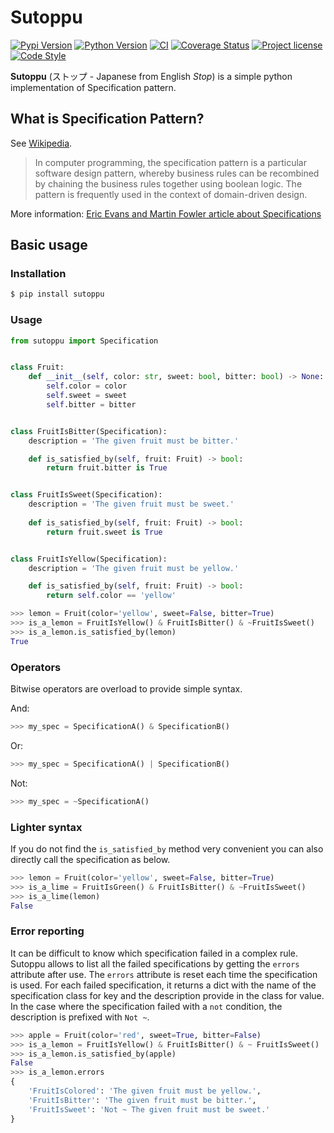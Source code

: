 # Sutoppu

[![Pypi Version](https://img.shields.io/pypi/v/sutoppu.svg)](https://pypi.org/project/sutoppu/)
[![Python Version](https://img.shields.io/pypi/pyversions/sutoppu)](https://pypi.org/project/sutoppu/)
[![CI](https://github.com/u8slvn/sutoppu/actions/workflows/ci.yml/badge.svg)](https://github.com/u8slvn/sutoppu/actions/workflows/ci.yml)
[![Coverage Status](https://coveralls.io/repos/github/u8slvn/sutoppu/badge.svg?branch=master)](https://coveralls.io/github/u8slvn/sutoppu?branch=master)
[![Project license](https://img.shields.io/pypi/l/sutoppu)](https://pypi.org/project/sutoppu/)
[![Code Style](https://img.shields.io/badge/code%20style-black-000000.svg)](https://github.com/psf/black)

**Sutoppu** (ストップ - Japanese from English *Stop*) is a simple python implementation of Specification pattern.

## What is Specification Pattern?

See [Wikipedia](https://en.wikipedia.org/wiki/Specification_pattern).

> In computer programming, the specification pattern is a particular software design pattern, whereby business rules can be recombined by chaining the business rules together using boolean logic. The pattern is frequently used in the context of domain-driven design.

More information: [Eric Evans and Martin Fowler article about Specifications](https://www.martinfowler.com/apsupp/spec.pdf)

## Basic usage

### Installation

```sh
$ pip install sutoppu
```

### Usage

```python
from sutoppu import Specification


class Fruit:
    def __init__(self, color: str, sweet: bool, bitter: bool) -> None:
        self.color = color
        self.sweet = sweet
        self.bitter = bitter


class FruitIsBitter(Specification):
    description = 'The given fruit must be bitter.'

    def is_satisfied_by(self, fruit: Fruit) -> bool:
        return fruit.bitter is True


class FruitIsSweet(Specification):
    description = 'The given fruit must be sweet.'
    
    def is_satisfied_by(self, fruit: Fruit) -> bool:
        return fruit.sweet is True


class FruitIsYellow(Specification):
    description = 'The given fruit must be yellow.'

    def is_satisfied_by(self, fruit: Fruit) -> bool:
        return self.color == 'yellow'
```

```python
>>> lemon = Fruit(color='yellow', sweet=False, bitter=True)
>>> is_a_lemon = FruitIsYellow() & FruitIsBitter() & ~FruitIsSweet()
>>> is_a_lemon.is_satisfied_by(lemon)
True
```

### Operators

Bitwise operators are overload to provide simple syntax.

And:

```python
>>> my_spec = SpecificationA() & SpecificationB()
```

Or:

```python
>>> my_spec = SpecificationA() | SpecificationB()
```

Not:

```python
>>> my_spec = ~SpecificationA()
```

### Lighter syntax

If you do not find the `is_satisfied_by` method very convenient you can also directly call the specification as below.

```python
>>> lemon = Fruit(color='yellow', sweet=False, bitter=True)
>>> is_a_lime = FruitIsGreen() & FruitIsBitter() & ~FruitIsSweet()
>>> is_a_lime(lemon)
False
```

### Error reporting

It can be difficult to know which specification failed in a complex rule. Sutoppu allows to list all the failed specifications by getting the `errors` attribute after use.
The `errors` attribute is reset each time the specification is used. For each failed specification, it returns a dict with the name of the specification class for key and the description provide in the class for value. In the case where the specification failed with a `not` condition, the description is prefixed with `Not ~`.

```python
>>> apple = Fruit(color='red', sweet=True, bitter=False)
>>> is_a_lemon = FruitIsYellow() & FruitIsBitter() & ~ FruitIsSweet()
>>> is_a_lemon.is_satisfied_by(apple)
False
>>> is_a_lemon.errors
{
    'FruitIsColored': 'The given fruit must be yellow.',
    'FruitIsBitter': 'The given fruit must be bitter.',
    'FruitIsSweet': 'Not ~ The given fruit must be sweet.'
}
```
